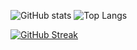 


![GitHub stats](https://github-readme-stats.vercel.app/api?username=AnshulXing&show_icons=true&theme=tokyonight)
![Top Langs](https://github-readme-stats.vercel.app/api/top-langs/?username=AnshulXing&theme=tokyonight)


[![GitHub Streak](https://streak-stats.demolab.com/?user=DenverCoder1&theme=kacho_ga)](https://git.io/streak-stats)
